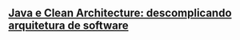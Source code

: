 ## [Java e Clean Architecture: descomplicando arquitetura de software](https://cursos.alura.com.br/course/java-clean-architecture)

